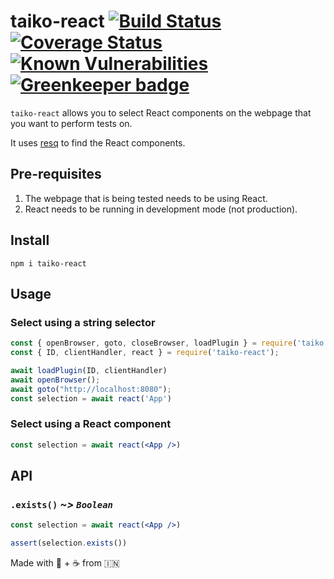 # taiko-react [![Build Status](https://travis-ci.org/tkshnwesper/taiko-react.svg?branch=master)](https://travis-ci.org/tkshnwesper/taiko-react) [![Coverage Status](https://coveralls.io/repos/github/tkshnwesper/taiko-react/badge.svg?branch=master)](https://coveralls.io/github/tkshnwesper/taiko-react?branch=master) [![Known Vulnerabilities](https://snyk.io/test/github/tkshnwesper/taiko-react/badge.svg?targetFile=package.json)](https://snyk.io/test/github/tkshnwesper/taiko-react?targetFile=package.json) [![Greenkeeper badge](https://badges.greenkeeper.io/tkshnwesper/taiko-react.svg)](https://greenkeeper.io/)

`taiko-react` allows you to select React components on the webpage that you want to perform tests on.

It uses [resq](https://github.com/baruchvlz/resq) to find the React components.

## Pre-requisites

1. The webpage that is being tested needs to be using React.
2. React needs to be running in development mode (not production).

## Install

```Shell
npm i taiko-react
```

## Usage

### Select using a **string** selector

```js
const { openBrowser, goto, closeBrowser, loadPlugin } = require('taiko');
const { ID, clientHandler, react } = require('taiko-react');

await loadPlugin(ID, clientHandler)
await openBrowser();
await goto("http://localhost:8080");
const selection = await react('App')
```

### Select using a **React component**

```jsx
const selection = await react(<App />)
```

## API

### `.exists()` _~> `Boolean`_

```jsx
const selection = await react(<App />)

assert(selection.exists())
```

Made with 💟 + ☕️ from 🇮🇳